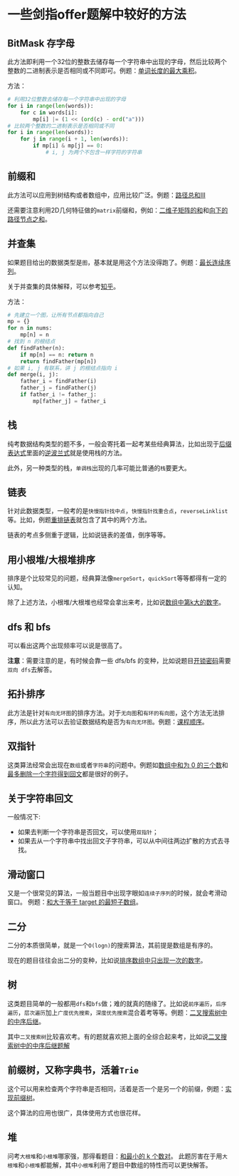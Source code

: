 # 一些剑指offer题解中较好的方法

## BitMask 存字母

此方法即利用一个32位的整数去储存每一个字符串中出现的字母，然后比较两个整数的二进制表示是否相同或不同即可。例题：[单词长度的最大乘积](https://leetcode-cn.com/problems/aseY1I/submissions/)。

方法：
```python
# 利用32位整数去储存每一个字符串中出现的字母
for i in range(len(words)):
    for c in words[i]:
        mp[i] |= (1 << (ord(c) - ord("a")))
# 比较两个整数的二进制表示是否相同或不同
for i in range(len(words)):
    for j in range(i + 1, len(words)):
        if mp[i] & mp[j] == 0:
            # i, j 为两个不包含一样字符的字符串
```

## 前缀和

此方法可以应用到树结构或者数组中，应用比较广泛。例题：[路径总和III](https://leetcode-cn.com/problems/path-sum-iii/)

还需要注意利用2D几何特征做的`matrix`前缀和，例如：[二维子矩阵的和](https://leetcode-cn.com/problems/O4NDxx/)和[向下的路径节点之和](https://leetcode-cn.com/problems/6eUYwP/)。

## 并查集

如果题目给出的数据类型是`图`，基本就是用这个方法没得跑了。例题：[最长连续序列](https://leetcode-cn.com/problems/WhsWhI/submissions/0)。

关于并查集的具体解释，可以参考[知乎](https://zhuanlan.zhihu.com/p/93647900/)。

方法：
```python
# 先建立一个图，让所有节点都指向自己
mp = {}
for n in nums:
    mp[n] = n
# 找到 n 的根结点
def findFather(n):
    if mp[n] == n: return n
    return findFather(mp[n])
# 如果 i, j 有联系，讲 j 的根结点指向 i
def merge(i, j):
    father_i = findFather(i)
    father_j = findFather(j)
    if father_i != father_j:
        mp[father_j] = father_i 
```

## 栈

纯考数据结构类型的题不多，一般会寄托着一起考某些经典算法，比如出现于[后缀表达式](https://leetcode-cn.com/problems/8Zf90G/)里面的[逆波兰式](https://baike.baidu.com/item/%E9%80%86%E6%B3%A2%E5%85%B0%E5%BC%8F/128437)就是使用栈的方法。

此外，另一种类型的栈，`单调栈`出现的几率可能比普通的`栈`要更大。

## 链表

针对此数据类型，一般考的是`快慢指针找中点`，`快慢指针找重合点`，`reverseLinklist`等。比如，例题[重排链表](https://leetcode-cn.com/problems/LGjMqU/)就包含了其中的两个方法。

链表的考点多侧重于逻辑，比如说链表的差值，倒序等等。

## 用小根堆/大根堆排序

排序是个比较常见的问题，经典算法像`mergeSort`，`quickSort`等等都得有一定的认知。

除了上述方法，小根堆/大根堆也经常会拿出来考，比如说[数组中第k大的数字](https://leetcode-cn.com/problems/xx4gT2/)。

## dfs 和 bfs

可以看出这两个出现频率可以说是很高了。

**注意**：需要注意的是，有时候会靠一些 dfs/bfs 的变种，比如说题目[开锁密码](https://leetcode-cn.com/problems/zlDJc7/)需要`双向 dfs`去解答。

## 拓扑排序

此方法是针对`有向无环图`的排序方法。对于`无向图`和`有环的有向图`，这个方法无法排序，所以此方法可以去验证数据结构是否为`有向无环图`。例题：[课程顺序](https://leetcode-cn.com/problems/QA2IGt/)。

## 双指针

这类算法经常会出现在`数组`或者`字符串`的问题中。例题如[数组中和为 0 的三个数](https://leetcode-cn.com/problems/1fGaJU/)和[最多删除一个字符得到回文](https://leetcode-cn.com/problems/RQku0D/)都是很好的例子。

## 关于字符串回文

一般情况下:
- 如果去判断一个字符串是否回文，可以使用`双指针`；
- 如果去从一个字符串中找出回文子字符串，可以从中间往两边扩散的方式去寻找。 

## 滑动窗口

又是一个很常见的算法，一般当题目中出现字眼如`连续子序列`的时候，就会考滑动窗口。
例题：[和大于等于 target 的最短子数组](https://leetcode-cn.com/problems/2VG8Kg/)。

## 二分

二分的本质很简单，就是一个`O(logn)`的搜索算法，其前提是数组是有序的。

现在的题目往往会出二分的变种，比如说[排序数组中只出现一次的数字](https://leetcode-cn.com/problems/skFtm2/)。

## 树

这类题目简单的一般都用`dfs`和`bfs`做；难的就真的随缘了。比如说`前序遍历`，`后序遍历`，`层次遍历`加上`广度优先搜索`，`深度优先搜索`混合着考等等。例题：[二叉搜索树中的中序后继](https://leetcode-cn.com/problems/P5rCT8/)。 

其中`二叉搜索树`比较喜欢考。有的题就喜欢把上面的全综合起来考，比如说[二叉搜索树中的中序后继题解](https://leetcode-cn.com/problems/P5rCT8/solution/tong-guan-jian-2-dfs-by-muluo-2-id3e/)

## 前缀树，又称字典书，活着`Trie`

这个可以用来检查两个字符串是否相同，活着是否一个是另一个的前缀，例题：[实现前缀树](https://leetcode-cn.com/problems/QC3q1f/)。

这个算法的应用也很广，具体使用方式也很花样。

## 堆

问考`大根堆`和`小根堆`哪家强，那得看题目：[和最小的 k 个数对](https://leetcode-cn.com/problems/qn8gGX/)。
此题厉害在于用`大根堆`和`小根堆`都能解，其中`小根堆`利用了题目中数组的特性而可以更快解答。



